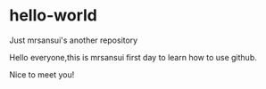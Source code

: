 # hello-world
Just mrsansui's another repository

Hello everyone,this is mrsansui first day to learn how to use github.

Nice to meet you!
